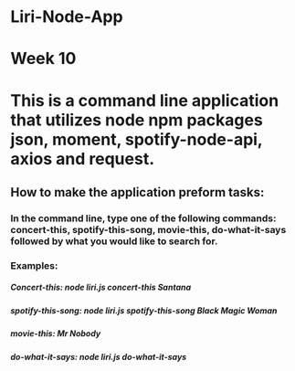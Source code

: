 # Liri-Node-App
# Week 10

# This is a command line application that utilizes node npm packages json, moment, spotify-node-api, axios and request.

## How to make the application preform tasks: 

### In the command line, type one of the following commands: concert-this, spotify-this-song, movie-this, do-what-it-says followed by what you would like to search for. 

### Examples:

##### Concert-this:  node liri.js concert-this Santana
##### spotify-this-song: node liri.js spotify-this-song Black Magic Woman
##### movie-this: Mr Nobody
##### do-what-it-says: node liri.js do-what-it-says

